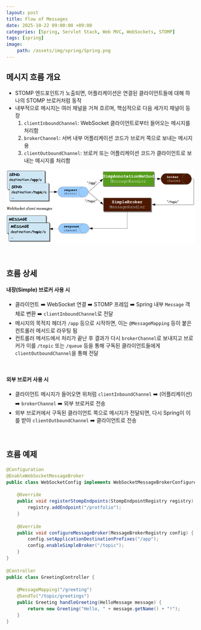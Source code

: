 ```yaml
---
layout: post
title: Flow of Messages
date: 2025-10-22 09:00:00 +09:00
categories: [Spring, Servlet Stack, Web MVC, WebSockets, STOMP]
tags: [spring]
image:
    path: /assets/img/spring/Spring.png
---
```


## 메시지 흐름 개요

- STOMP 엔드포인트가 노출되면, 어플리케이션은 연결된 클라이언트들에 대해 하나의 STOMP 브로커처럼 동작
- 내부적으로 메시지는 여러 채널을 거쳐 흐르며, 핵심적으로 다음 세가지 채널이 등장
    1. `clientInboundChannel`: WebSocket 클라이언트로부터 들어오는 메시지를 처리함
    2. `brokerChannel`: 서버 내부 어플리케이션 코드가 브로커 쪽으로 보내는 메시지용
    3. `clientOutboundChannel`: 브로커 또는 어플리케이션 코드가 클라이언트로 보내는 메시지를 처리함

![alt text](../../assets/img/spring/spring131_01.png)

<br>

## 흐름 상세

#### 내장(Simple) 브로커 사용 시

- 클라이언트 ➡️ WebSocket 연결 ➡️ STOMP 프레임 ➡️ Spring 내부 `Message` 객체로 변환 ➡️ `clientInboundChannel`로 전달
- 메시지의 목적지 헤더가 `/app` 등으로 시작하면, 이는 `@MessageMapping` 등이 붙은 컨트롤러 메서드로 라우팅 됨
- 컨트롤러 메서드에서 처리가 끝난 후 결과가 다시 `brokerChannel`로 보내지고 브로커가 이를 `/topic` 또는 `/queue` 등을 통해 구독된 클라이언트들에게 `clientOutboundChannel`을 통해 전달

<br>

#### 외부 브로커 사용 시

- 클라이언트 메시지가 들어오면 위처럼 `clientInboundChannel` ➡️ (어플리케이션) ➡️ `brokerChannel` ➡️ 외부 브로커로 전송
- 외부 브로커에서 구독된 클라이언트 쪽으로 메시지가 전달되면, 다시 Spring이 이를 받아 `clientOutboundChannel` ➡️ 클라이언트로 전송

<br>

## 흐름 예제

```java
@Configuration
@EnableWebSocketMessageBroker
public class WebSocketConfig implements WebSocketMessageBrokerConfigurer {

    @Override
    public void registerStompEndpoints(StompEndpointRegistry registry) {
        registry.addEndpoint("/protfolio");
    }

    @Override
    public void configureMessageBroker(MessageBrokerRegistry config) {
        config.setApplicationDestinationPrefixes("/app");
        config.enableSimpleBroker("/topic");
    }
}

@Controller
public class GreetingController {

    @MessageMapping("/greeting")
    @SendTo("/topic/greetings")
    public Greeting handleGreeting(HelloMessage message) {
        return new Greeting("Hello, " + message.getName() + "!");
    }
}
```